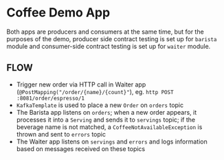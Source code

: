 # Coffee Demo App

Both apps are producers and consumers at the same time, but for the purposes of the demo, producer side contract testing is set up for `barista` module and consumer-side contract testing is set up for `waiter` module.

## FLOW

* Trigger new order via HTTP call in Waiter app (`@PostMapping("/order/{name}/{count}"`), eg. `http POST :8081/order/espresso/1`
* `KafkaTemplate` is used to place a new `Order` on `orders` topic
* The Barista app listens on `orders`; when a new order appears, it processes it into a `Serving` and sends it to `servings` topic; if the beverage name is not matched, a `CoffeeNotAvailableException` is thrown and sent to `errors` topic
* The Waiter app listens on `servings` and `errors` and logs information based on messages received on these topics